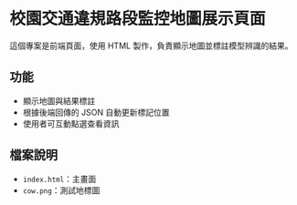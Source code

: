 # 校園交通違規路段監控地圖展示頁面

這個專案是前端頁面，使用 HTML 製作，負責顯示地圖並標註模型辨識的結果。

## 功能
- 顯示地圖與結果標註
- 根據後端回傳的 JSON 自動更新標記位置
- 使用者可互動點選查看資訊

## 檔案說明
- `index.html`：主畫面
- `cow.png`：測試地標圖

